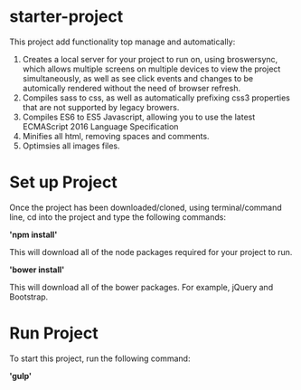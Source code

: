 # starter-project

This project add functionality top manage and automatically:

1. Creates a local server for your project to run on, using broswersync, which allows multiple screens on multiple devices to view the project simultaneously, as well as see click events and changes to be automically rendered without the need of browser refresh. 
2. Compiles sass to css, as well as automatically prefixing css3 properties that are not supported by legacy browers.
3. Compiles ES6 to ES5 Javascript, allowing you to use the latest ECMAScript 2016 Language Specification
4. Minifies all html, removing spaces and comments.
5. Optimsies all images files.


# Set up Project

Once the project has been downloaded/cloned, using terminal/command line, cd into the project and type the following commands:

**'npm install'** 

This will download all of the node packages required for your project to run.

**'bower install'** 

This will download all of the bower packages. For example, jQuery and Bootstrap.

# Run Project

To start this project, run the following command:

**'gulp'**






